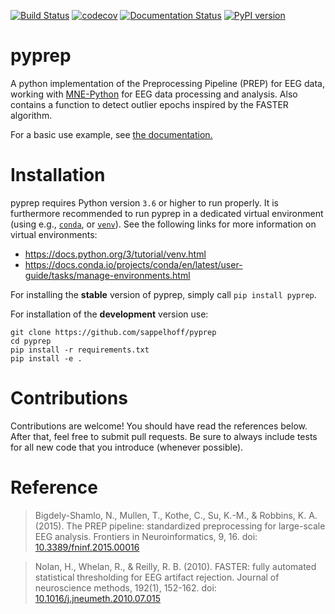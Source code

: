 [![Build Status](https://travis-ci.org/sappelhoff/pyprep.svg?branch=master)](https://travis-ci.org/sappelhoff/pyprep)
[![codecov](https://codecov.io/gh/sappelhoff/pyprep/branch/master/graph/badge.svg)](https://codecov.io/gh/sappelhoff/pyprep)
[![Documentation Status](https://readthedocs.org/projects/pyprep/badge/?version=latest)](http://pyprep.readthedocs.io/en/latest/?badge=latest)
[![PyPI version](https://badge.fury.io/py/pyprep.svg)](https://badge.fury.io/py/pyprep)


# pyprep

A python implementation of the Preprocessing Pipeline (PREP) for EEG data,
working with [MNE-Python](https://www.martinos.org/mne/stable/index.html) for
EEG data processing and analysis. Also contains a function to detect outlier
epochs inspired by the FASTER algorithm.

For a basic use example, see [the documentation.](http://pyprep.readthedocs.io/en/latest/)

# Installation

pyprep requires Python version `3.6` or higher to run properly. It is
furthermore recommended to run pyprep in a dedicated virtual environment
(using e.g., [`conda`](https://docs.conda.io/en/latest/miniconda.html), or
[`venv`](https://docs.python.org/3/library/venv.html)). See
the following links for more information on virtual environments:

- https://docs.python.org/3/tutorial/venv.html
- https://docs.conda.io/projects/conda/en/latest/user-guide/tasks/manage-environments.html

For installing the **stable** version of pyprep, simply call `pip install pyprep`.

For installation of the **development** version use:

```Text
git clone https://github.com/sappelhoff/pyprep
cd pyprep
pip install -r requirements.txt
pip install -e .
```

# Contributions

Contributions are welcome! You should have read the references below. After
that, feel free to submit pull requests. Be sure to always include tests for
all new code that you introduce (whenever possible).

# Reference

> Bigdely-Shamlo, N., Mullen, T., Kothe, C., Su, K.-M., & Robbins, K. A. (2015).
  The PREP pipeline: standardized preprocessing for large-scale EEG analysis.
  Frontiers in Neuroinformatics, 9, 16. doi:
  [10.3389/fninf.2015.00016](https://doi.org/10.3389/fninf.2015.00016)

> Nolan, H., Whelan, R., & Reilly, R. B. (2010). FASTER: fully automated
  statistical thresholding for EEG artifact rejection. Journal of neuroscience
  methods, 192(1), 152-162. doi:
  [10.1016/j.jneumeth.2010.07.015](https://doi.org/10.1016/j.jneumeth.2010.07.015)

